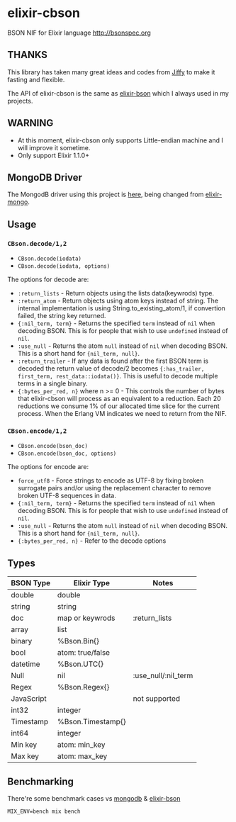 # elixir-cbson

BSON NIF for Elixir language http://bsonspec.org

## THANKS

This library has taken many great ideas and codes from [Jiffy](https://github.com/davisp/jiffy) to make it fasting and flexible.

The API of elixir-cbson is the same as [elixir-bson](https://github.com/checkiz/elixir-bson) which I always used in my projects.

## WARNING

* At this moment, elixir-cbson only supports Little-endian machine and I will improve it sometime.
* Only support Elixir 1.1.0+ 

## MongoDB Driver
The MongodB driver using this project is [here](https://github.com/ejoy/elixir-mongo/tree/cbson), 
being changed from [elixir-mongo](https://github.com/checkiz/elixir-mongo).


## Usage

### `CBson.decode/1,2`

* `CBson.decode(iodata)`
* `CBson.decode(iodata, options)`

The options for decode are:

* `:return_lists` - Return objects using the lists data(keywrods) type.
* `:return_atom` - Return objects using atom keys instead of string.
  The internal implementation is using String.to_existing_atom/1, if 
  convertion failed, the string key returned.
* `{:nil_term, term}` - Returns the specified `term` instead of `nil`
  when decoding BSON. This is for people that wish to use `undefined`
  instead of `nil`.
* `:use_null` - Returns the atom `null` instead of `nil` when decoding
  BSON. This is a short hand for `{nil_term, null}`.
* `:return_trailer` - If any data is found after the first
  BSON term is decoded the return value of decode/2 becomes
  `{:has_trailer, first_term, rest_data::iodata()}`. This is useful to
  decode multiple terms in a single binary.
* `{:bytes_per_red, n}` where n >= 0 - This controls the number of
  bytes that elixir-cbson will process as an equivalent to a reduction. Each
  20 reductions we consume 1% of our allocated time slice for the current
  process. When the Erlang VM indicates we need to return from the NIF.


### `CBson.encode/1,2`

* `CBson.encode(bson_doc)`
* `CBson.encode(bson_doc, options)`

The options for encode are:

* `force_utf8` - Force strings to encode as UTF-8 by fixing broken
  surrogate pairs and/or using the replacement character to remove
  broken UTF-8 sequences in data.
* `{:nil_term, term}` - Returns the specified `term` instead of `nil`
  when decoding BSON. This is for people that wish to use `undefined`
  instead of `nil`.
* `:use_null` - Returns the atom `null` instead of `nil` when decoding
  BSON. This is a short hand for `{nil_term, null}`.
* `{:bytes_per_red, n}` - Refer to the decode options

## Types

BSON Type | Elixir Type       | Notes
----------|-------------------|-----------------------
double    | double            |
string    | string            |
doc       | map or keywrods   | :return_lists
array     | list              |
binary    | %Bson.Bin{}       |
bool      | atom: true/false  |
datetime  | %Bson.UTC{}       |
Null      | nil               | :use_null/:nil_term
Regex     | %Bson.Regex{}     | 
JavaScript|                   | not supported
int32     | integer           |
Timestamp | %Bson.Timestamp{} |
int64     | integer           |
Min key   | atom: min_key     |
Max key   | atom: max_key     |


## Benchmarking
There're some benchmark cases vs [mongodb](https://github.com/ericmj/mongodb) & [elixir-bson](https://github.com/checkiz/elixir-bson)
```
MIX_ENV=bench mix bench
```

